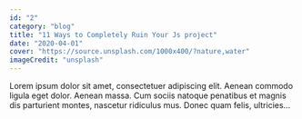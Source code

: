 ```yaml
---
id: "2"
category: "blog"
title: "11 Ways to Completely Ruin Your Js project"
date: "2020-04-01"
cover: "https://source.unsplash.com/1000x400/?nature,water"
imageCredit: "unsplash"
---
```


Lorem ipsum dolor sit amet, consectetuer adipiscing elit. Aenean commodo ligula eget dolor. Aenean massa. Cum sociis natoque penatibus et magnis dis parturient montes, nascetur ridiculus mus. Donec quam felis, ultricies...
